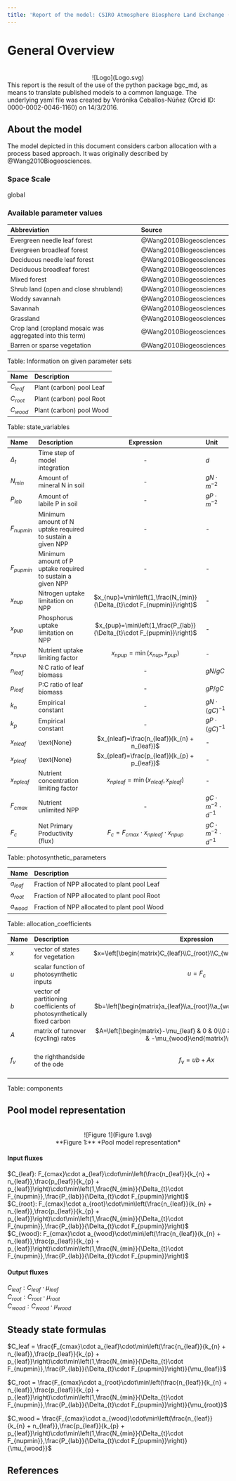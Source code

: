```yaml
---
title: 'Report of the model: CSIRO Atmosphere Biosphere Land Exchange (CABLE), version: 1'
---
```

  
  
# General Overview  
  

<br>
<center>
![Logo](Logo.svg)
</center>
This report is the result of the use of the python package bgc_md, as means to translate published models to a common language.  The underlying yaml file was created by Verónika Ceballos-Núñez (Orcid ID: 0000-0002-0046-1160) on 14/3/2016.  
  
  
  
## About the model  
  
The model depicted in this document considers carbon allocation with a process based approach. It was originally described by @Wang2010Biogeosciences.  
  
  
  
### Space Scale  
  
global
  
  
### Available parameter values  
  
  
  
Abbreviation|Source  
:-----|:-----  
Evergreen needle leaf forest|@Wang2010Biogeosciences  
Evergreen broadleaf forest|@Wang2010Biogeosciences  
Deciduous needle leaf forest|@Wang2010Biogeosciences  
Deciduous broadleaf forest|@Wang2010Biogeosciences  
Mixed forest|@Wang2010Biogeosciences  
Shrub land (open and close shrubland)|@Wang2010Biogeosciences  
Woddy savannah|@Wang2010Biogeosciences  
Savannah|@Wang2010Biogeosciences  
Grassland|@Wang2010Biogeosciences  
Crop land (cropland mosaic was aggregated into this term)|@Wang2010Biogeosciences  
Barren or sparse vegetation|@Wang2010Biogeosciences  
  Table:  Information on given parameter sets  
  
  
Name|Description  
:-----|:-----  
$C_{leaf}$|Plant (carbon) pool Leaf  
$C_{root}$|Plant (carbon) pool Root  
$C_{wood}$|Plant (carbon) pool Wood  
  Table: state_variables  
  
  
Name|Description|Expression|Unit  
:-----|:-----|:-----:|:-----  
$\Delta_{t}$|Time step of model integration|-|$d$  
$N_{min}$|Amount of mineral N in soil|-|$gN\cdot m^{-2}$  
$P_{lab}$|Amount of labile P in soil|-|$gP\cdot m^{-2}$  
$F_{nupmin}$|Minimum amount of N uptake required to sustain a given NPP|-|-  
$F_{pupmin}$|Minimum amount of P uptake required to sustain a given NPP|-|-  
$x_{nup}$|Nitrogen uptake limitation on NPP|$x_{nup}=\min\left(1,\frac{N_{min}}{\Delta_{t}\cdot F_{nupmin}}\right)$|-  
$x_{pup}$|Phosphorus uptake limitation on NPP|$x_{pup}=\min\left(1,\frac{P_{lab}}{\Delta_{t}\cdot F_{pupmin}}\right)$|-  
$x_{npup}$|Nutrient uptake limiting factor|$x_{npup}=\min\left(x_{nup}, x_{pup}\right)$|-  
$n_{leaf}$|N:C ratio of leaf biomass|-|$gN/gC$  
$p_{leaf}$|P:C ratio of leaf biomass|-|$gP/gC$  
$k_{n}$|Empirical constant|-|$gN\cdot (gC)^{-1}$  
$k_{p}$|Empirical constant|-|$gP\cdot (gC)^{-1}$  
$x_{nleaf}$|\text{None}|$x_{nleaf}=\frac{n_{leaf}}{k_{n} + n_{leaf}}$|-  
$x_{pleaf}$|\text{None}|$x_{pleaf}=\frac{p_{leaf}}{k_{p} + p_{leaf}}$|-  
$x_{npleaf}$|Nutrient concentration limiting factor|$x_{npleaf}=\min\left(x_{nleaf}, x_{pleaf}\right)$|-  
$F_{cmax}$|Nutrient unlimited NPP|-|$gC\cdot m^{-2}\cdot d^{-1}$  
$F_{c}$|Net Primary Productivity (flux)|$F_{c}=F_{cmax}\cdot x_{npleaf}\cdot x_{npup}$|$gC\cdot m^{-2}\cdot d^{-1}$  
  Table: photosynthetic_parameters  
  
  
Name|Description  
:-----|:-----  
$a_{leaf}$|Fraction of NPP allocated to plant pool Leaf  
$a_{root}$|Fraction of NPP allocated to plant pool Root  
$a_{wood}$|Fraction of NPP allocated to plant pool Wood  
  Table: allocation_coefficients  
  
  
Name|Description|Expression|Unit  
:-----|:-----|:-----:|:-----  
$x$|vector of states for vegetation|$x=\left[\begin{matrix}C_{leaf}\\C_{root}\\C_{wood}\end{matrix}\right]$|-  
$u$|scalar function of photosynthetic inputs|$u=F_{c}$|-  
$b$|vector of partitioning coefficients of photosynthetically fixed carbon|$b=\left[\begin{matrix}a_{leaf}\\a_{root}\\a_{wood}\end{matrix}\right]$|-  
$A$|matrix of turnover (cycling) rates|$A=\left[\begin{matrix}-\mu_{leaf} & 0 & 0\\0 & -\mu_{root} & 0\\0 & 0 & -\mu_{wood}\end{matrix}\right]$|-  
$f_{v}$|the righthandside of the ode|$f_{v}=u b + A x$|$gC\cdot m^{-2}\cdot d^{-1}$  
  Table: components  
  
  
## Pool model representation  
  

<br>
<center>
![Figure 1](Figure 1.svg)<br>**Figure 1:** *Pool model representation*<br>
</center>
  
  
#### Input fluxes  
  
$C_{leaf}: F_{cmax}\cdot a_{leaf}\cdot\min\left(\frac{n_{leaf}}{k_{n} + n_{leaf}},\frac{p_{leaf}}{k_{p} + p_{leaf}}\right)\cdot\min\left(1,\frac{N_{min}}{\Delta_{t}\cdot F_{nupmin}},\frac{P_{lab}}{\Delta_{t}\cdot F_{pupmin}}\right)$  
$C_{root}: F_{cmax}\cdot a_{root}\cdot\min\left(\frac{n_{leaf}}{k_{n} + n_{leaf}},\frac{p_{leaf}}{k_{p} + p_{leaf}}\right)\cdot\min\left(1,\frac{N_{min}}{\Delta_{t}\cdot F_{nupmin}},\frac{P_{lab}}{\Delta_{t}\cdot F_{pupmin}}\right)$  
$C_{wood}: F_{cmax}\cdot a_{wood}\cdot\min\left(\frac{n_{leaf}}{k_{n} + n_{leaf}},\frac{p_{leaf}}{k_{p} + p_{leaf}}\right)\cdot\min\left(1,\frac{N_{min}}{\Delta_{t}\cdot F_{nupmin}},\frac{P_{lab}}{\Delta_{t}\cdot F_{pupmin}}\right)$  

  
  
#### Output fluxes  
  
$C_{leaf}: C_{leaf}\cdot\mu_{leaf}$  
$C_{root}: C_{root}\cdot\mu_{root}$  
$C_{wood}: C_{wood}\cdot\mu_{wood}$  
  
  
## Steady state formulas  
  
$C_leaf = \frac{F_{cmax}\cdot a_{leaf}\cdot\min\left(\frac{n_{leaf}}{k_{n} + n_{leaf}},\frac{p_{leaf}}{k_{p} + p_{leaf}}\right)\cdot\min\left(1,\frac{N_{min}}{\Delta_{t}\cdot F_{nupmin}},\frac{P_{lab}}{\Delta_{t}\cdot F_{pupmin}}\right)}{\mu_{leaf}}$  
  
  
  
$C_root = \frac{F_{cmax}\cdot a_{root}\cdot\min\left(\frac{n_{leaf}}{k_{n} + n_{leaf}},\frac{p_{leaf}}{k_{p} + p_{leaf}}\right)\cdot\min\left(1,\frac{N_{min}}{\Delta_{t}\cdot F_{nupmin}},\frac{P_{lab}}{\Delta_{t}\cdot F_{pupmin}}\right)}{\mu_{root}}$  
  
  
  
$C_wood = \frac{F_{cmax}\cdot a_{wood}\cdot\min\left(\frac{n_{leaf}}{k_{n} + n_{leaf}},\frac{p_{leaf}}{k_{p} + p_{leaf}}\right)\cdot\min\left(1,\frac{N_{min}}{\Delta_{t}\cdot F_{nupmin}},\frac{P_{lab}}{\Delta_{t}\cdot F_{pupmin}}\right)}{\mu_{wood}}$  
  
  
  
  
  
## References  
  
